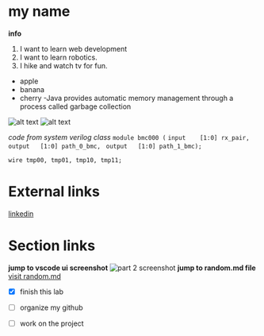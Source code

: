 # my name
**info**

1. I want to learn web development
2. I want to learn robotics.
3. I hike and watch tv for fun.

- apple
- banana
- cherry
-Java provides automatic memory management through a process called garbage collection

![alt text](cse110cmd.JPG)
![alt text](cse110cmd2.JPG)

*code from system verilog class*
`module bmc000 (`
   `input    [1:0] rx_pair,`
   `output   [1:0] path_0_bmc,`
  ` output   [1:0] path_1_bmc);`
   
   `wire tmp00, tmp01, tmp10, tmp11;`

# External links
[ linkedin](https://www.linkedin.com)
# Section links
**jump to vscode ui screenshot**
![part 2 screenshot](C:\Users\myhp2\Desktop\cse110cmd.JPG)
**jump to random.md file**
[visit random.md](C:\Users\myhp2\GitHub-Pages-\random.md)

- [x] finish this lab
- [ ] organize my github
- [ ] work on the project

